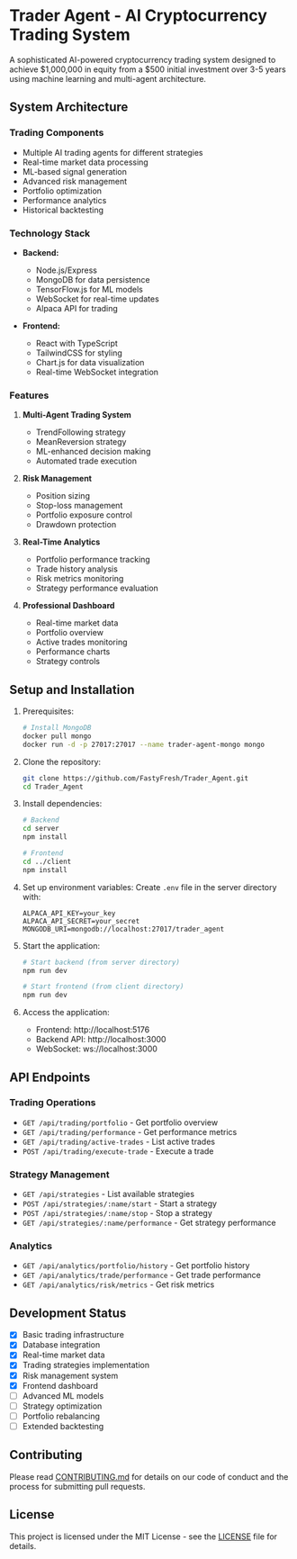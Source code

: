 # Trader Agent - AI Cryptocurrency Trading System

A sophisticated AI-powered cryptocurrency trading system designed to achieve $1,000,000 in equity from a $500 initial investment over 3-5 years using machine learning and multi-agent architecture.

## System Architecture

### Trading Components
- Multiple AI trading agents for different strategies
- Real-time market data processing
- ML-based signal generation
- Advanced risk management
- Portfolio optimization
- Performance analytics
- Historical backtesting

### Technology Stack
- **Backend:**
  - Node.js/Express
  - MongoDB for data persistence
  - TensorFlow.js for ML models
  - WebSocket for real-time updates
  - Alpaca API for trading
  
- **Frontend:**
  - React with TypeScript
  - TailwindCSS for styling
  - Chart.js for data visualization
  - Real-time WebSocket integration

### Features

1. **Multi-Agent Trading System**
   - TrendFollowing strategy
   - MeanReversion strategy
   - ML-enhanced decision making
   - Automated trade execution

2. **Risk Management**
   - Position sizing
   - Stop-loss management
   - Portfolio exposure control
   - Drawdown protection

3. **Real-Time Analytics**
   - Portfolio performance tracking
   - Trade history analysis
   - Risk metrics monitoring
   - Strategy performance evaluation

4. **Professional Dashboard**
   - Real-time market data
   - Portfolio overview
   - Active trades monitoring
   - Performance charts
   - Strategy controls

## Setup and Installation

1. Prerequisites:
   ```bash
   # Install MongoDB
   docker pull mongo
   docker run -d -p 27017:27017 --name trader-agent-mongo mongo
   ```

2. Clone the repository:
   ```bash
   git clone https://github.com/FastyFresh/Trader_Agent.git
   cd Trader_Agent
   ```

3. Install dependencies:
   ```bash
   # Backend
   cd server
   npm install
   
   # Frontend
   cd ../client
   npm install
   ```

4. Set up environment variables:
   Create `.env` file in the server directory with:
   ```
   ALPACA_API_KEY=your_key
   ALPACA_API_SECRET=your_secret
   MONGODB_URI=mongodb://localhost:27017/trader_agent
   ```

5. Start the application:
   ```bash
   # Start backend (from server directory)
   npm run dev
   
   # Start frontend (from client directory)
   npm run dev
   ```

6. Access the application:
   - Frontend: http://localhost:5176
   - Backend API: http://localhost:3000
   - WebSocket: ws://localhost:3000

## API Endpoints

### Trading Operations
- `GET /api/trading/portfolio` - Get portfolio overview
- `GET /api/trading/performance` - Get performance metrics
- `GET /api/trading/active-trades` - List active trades
- `POST /api/trading/execute-trade` - Execute a trade

### Strategy Management
- `GET /api/strategies` - List available strategies
- `POST /api/strategies/:name/start` - Start a strategy
- `POST /api/strategies/:name/stop` - Stop a strategy
- `GET /api/strategies/:name/performance` - Get strategy performance

### Analytics
- `GET /api/analytics/portfolio/history` - Get portfolio history
- `GET /api/analytics/trade/performance` - Get trade performance
- `GET /api/analytics/risk/metrics` - Get risk metrics

## Development Status

- [x] Basic trading infrastructure
- [x] Database integration
- [x] Real-time market data
- [x] Trading strategies implementation
- [x] Risk management system
- [x] Frontend dashboard
- [ ] Advanced ML models
- [ ] Strategy optimization
- [ ] Portfolio rebalancing
- [ ] Extended backtesting

## Contributing

Please read [CONTRIBUTING.md](CONTRIBUTING.md) for details on our code of conduct and the process for submitting pull requests.

## License

This project is licensed under the MIT License - see the [LICENSE](LICENSE) file for details.

